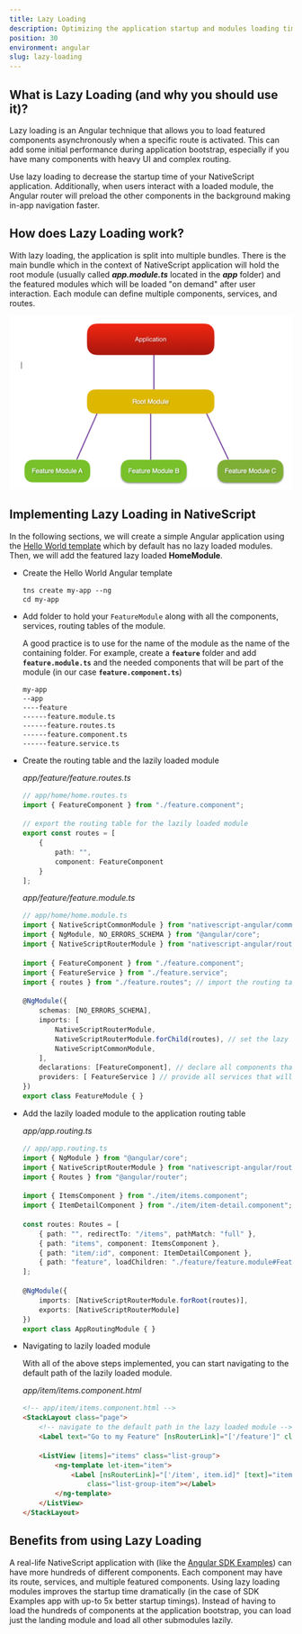 ```yaml
---
title: Lazy Loading
description: Optimizing the application startup and modules loading time with Angular Lazy Loading. Improving bootstrap and in-app performance by using lazy loading of featured modules with their components, services, and routes.
position: 30
environment: angular
slug: lazy-loading
---
```


## What is Lazy Loading (and why you should use it)?

Lazy loading is an Angular technique that allows you to load featured components asynchronously when a specific route is activated. This can add some initial performance during application bootstrap, especially if you have many components with heavy UI and complex routing. 

Use lazy loading to decrease the startup time of your NativeScript application. Additionally, when users interact with a loaded module, the Angular router will preload the other components in the background making in-app navigation faster.

## How does Lazy Loading work?

With lazy loading, the application is split into multiple bundles. There is the main bundle which in the context of NativeScript application will hold the root module (usually called **_app.module.ts_** located in the **_app_** folder) and the featured modules which will be loaded "on demand" after user interaction. Each module can define multiple components, services, and routes.

![lazy loading example](../img/performance/lazy.png)


## Implementing Lazy Loading in NativeScript

In the following sections, we will create a simple Angular application using the [Hello World template](https://github.com/NativeScript/template-hello-world-ng) which by default has no lazy loaded modules. Then, we will add the featured lazy loaded **HomeModule**.

- Create the Hello World Angular template

    ```Shell
    tns create my-app --ng
    cd my-app
    ```

- Add folder to hold your `FeatureModule` along with all the components, services, routing tables of the module. 

    A good practice is to use for the name of the module as the name of the containing folder. For example, create a **`feature`** folder and add **`feature.module.ts`** and the needed components that will be part of the module (in our case **`feature.component.ts`**)
    ```JS
    my-app
    --app
    ----feature
    ------feature.module.ts
    ------feature.routes.ts
    ------feature.component.ts
    ------feature.service.ts
    ```

-  Create the routing table and the lazily loaded module

    _app/feature/feature.routes.ts_
    ```TypeScript
    // app/home/home.routes.ts
    import { FeatureComponent } from "./feature.component";

    // export the routing table for the lazily loaded module
    export const routes = [
        {
            path: "",
            component: FeatureComponent
        }
    ];
    ```

    _app/feature/feature.module.ts_
    ```TypeScript
    // app/home/home.module.ts
    import { NativeScriptCommonModule } from "nativescript-angular/common";
    import { NgModule, NO_ERRORS_SCHEMA } from "@angular/core";
    import { NativeScriptRouterModule } from "nativescript-angular/router";

    import { FeatureComponent } from "./feature.component";
    import { FeatureService } from "./feature.service";
    import { routes } from "./feature.routes"; // import the routing table

    @NgModule({
        schemas: [NO_ERRORS_SCHEMA],
        imports: [
            NativeScriptRouterModule,
            NativeScriptRouterModule.forChild(routes), // set the lazy loaded routes
            NativeScriptCommonModule,
        ],
        declarations: [FeatureComponent], // declare all components that will be used within the module
        providers: [ FeatureService ] // provide all services that will be used within the module
    })
    export class FeatureModule { }
    ```

-  Add the lazily loaded module to the application routing table

    _app/app.routing.ts_
    ```TypeScript
    // app/app.routing.ts
    import { NgModule } from "@angular/core";
    import { NativeScriptRouterModule } from "nativescript-angular/router";
    import { Routes } from "@angular/router";

    import { ItemsComponent } from "./item/items.component";
    import { ItemDetailComponent } from "./item/item-detail.component";

    const routes: Routes = [
        { path: "", redirectTo: "/items", pathMatch: "full" },
        { path: "items", component: ItemsComponent },
        { path: "item/:id", component: ItemDetailComponent },
        { path: "feature", loadChildren: "./feature/feature.module#FeatureModule", }, // lazy loaded module
    ];

    @NgModule({
        imports: [NativeScriptRouterModule.forRoot(routes)],
        exports: [NativeScriptRouterModule]
    })
    export class AppRoutingModule { }
    ```


-  Navigating to lazily loaded module

    With all of the above steps implemented, you can start navigating to the default path of the lazily loaded module.

    _app/item/items.component.html_
    ```HTML
    <!-- app/item/items.component.html -->
    <StackLayout class="page">
        <!-- navigate to the default path in the lazy loaded module -->
        <Label text="Go to my Feature" [nsRouterLink]="['/feature']" class="h2 m-10"></Label>

        <ListView [items]="items" class="list-group">
            <ng-template let-item="item">
                <Label [nsRouterLink]="['/item', item.id]" [text]="item.name"
                    class="list-group-item"></Label>
            </ng-template>
        </ListView>
    </StackLayout>
    ```

## Benefits from using Lazy Loading

A real-life NativeScript application with (like the [Angular SDK Examples](https://github.com/NativeScript/nativescript-sdk-examples-ng)) can have more hundreds of different components. Each component may have its route, services, and multiple featured components. Using lazy loading modules improves the startup time dramatically (in the case of SDK Examples app with up-to 5x better startup timings). Instead of having to load the hundreds of components at the application bootstrap, you can load just the landing module and load all other submodules lazily.